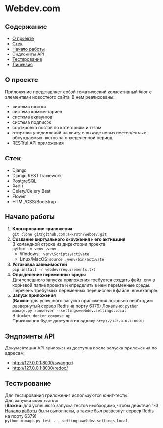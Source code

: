 # Webdev.com

## Содержание
- [О проекте](#о-проекте)
- [Стек](#стек)
- [Начало работы](#начало-работы)
- [Эндпоинты API](#эндпоинты-api)
- [Тестирование](#тестирование)
- [Лицензия](#лицензия)

## О проекте
Приложение представляет собой тематический коллективный блог с элементами новостного сайта.
В нем реализованы:
- система постов
- система комментариев
- система аккаунтов
- система подписок
- сортировка постов по категориям и тегам
- отправка уведомлений на почту о выходе новых постов/самых обсуждаемых постов за определенный период
- RESTful API приложения

## Стек
- Django
- Django REST framework
- PostgreSQL
- Redis
- Celery/Celery Beat
- Flower
- HTML/CSS/Bootstrap

## Начало работы
1. **Клонирование приложения**<br>
   `git clone git@github.com:a-krstn/webdev.git`
2. **Создание виртуального окружения и его активация**<br>
   В командной строке из директории проекта<br>
   `python -m venv .venv`<br>
   - Windows: `.venv\Scripts\activate`<br>
   - Linux/MacOS: `source .venv/bin/activate`
3. **Установка зависимостей**<br>
   `pip install -r webdev/requirements.txt`
4. **Определение переменных среды**<br>
   Для успешного запуска приложения требуется создать файл .env
   в корневой папке проекта и определить в нем переменные среды. Перечень требуемых переменных
   перечислен в файле .env.example.
5. **Запуск приложения**<br>
   (**Важно:** для успешного запуска приложения локально необходим
   развернутый сервер Redis на порту 6379)
   Локально: `python manage.py runserver --settings=webdev.settings.local`<br>
   В docker: `docker compose up`<br>
   Приложение будет доступно по адресу `http://127.0.0.1:8000/`

## Эндпоинты API
Документация API приложения доступна после запуска приложения
по адресам:
- http://127.0.0.1:8000/swagger/
- http://127.0.0.1:8000/redoc/

## Тестирование
Для тестирования приложения используются юнит-тесты.<br>
Для запуска всех тестов:<br>
(**Важно:** для успешного запуска тестов необходимо, чтобы действия 1-3
[Начало работы](#начало-работы) были выполнены, а также был развернут
сервер Redis на порту 6379)<br>
`python manage.py test . --settings=webdev.settings.local`

